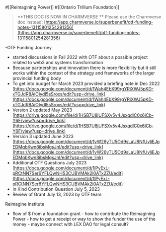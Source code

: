 #[[Reimagining Power]] #[[Ontario Trillium Foundation]] 
>**THIS DOC IS NOW IN CHARMVERSE
**
Please use the Charmverse doc instead:
 [https://app.charmverse.io/superbenefit/otf-funding-notes-13115801254281356](https://app.charmverse.io/superbenefit/otf-funding-notes-13115801254281356) 

 -OTF Funding Journey
- started discussions in Fall 2022 with OTF about a possible project related to web3 and systems transformation
- Because partnerships and innovation there is more flexibility but it still works within the context of the strategy and frameworks of the larger provincial funding body
- To get into budget for March 2023 provided a briefing note in Dec 2022 [https://docs.google.com/document/d/1Wah4EbX99rgYRiXWJ5pKD-xTGJdR8AiOIydl5sSroxs/edit?usp=drive_link](https://docs.google.com/document/d/1Wah4EbX99rgYRiXWJ5pKD-xTGJdR8AiOIydl5sSroxs/edit?usp=drive_link) 
- Version 2 updated May 2023 [https://drive.google.com/file/d/1HSB7U8jUFSXv5v4JsxqdlC0x6iCb-Y6F/view?usp=drive_link](https://drive.google.com/file/d/1HSB7U8jUFSXv5v4JsxqdlC0x6iCb-Y6F/view?usp=drive_link) 
- Version 3 updated June 2023 [https://docs.google.com/document/d/1vW26yTU5Od9sLaU8NfUvliEJpEDMqbKwn8ibsMgsJnI/edit?usp=drive_link](https://docs.google.com/document/d/1vW26yTU5Od9sLaU8NfUvliEJpEDMqbKwn8ibsMgsJnI/edit?usp=drive_link) 
- Additional OTF Questions July 2023 [https://docs.google.com/document/d/1lPyExL-pRCtNN7Ser6YFLQwNHS3CUBVMAk2i0ATx2ZU/edit](https://docs.google.com/document/d/1lPyExL-pRCtNN7Ser6YFLQwNHS3CUBVMAk2i0ATx2ZU/edit) 
- In Kind Contribution Question July 5, 2023
- Review of Grant July 13, 2023 by OTF team


Reimagine Institute 
- flow of $ from a foundation grant - how to contribute the Reimagining Power - how to get a receipt or way to show the funder the use of the money - maybe connect with LEX DAO for legal consult? 










